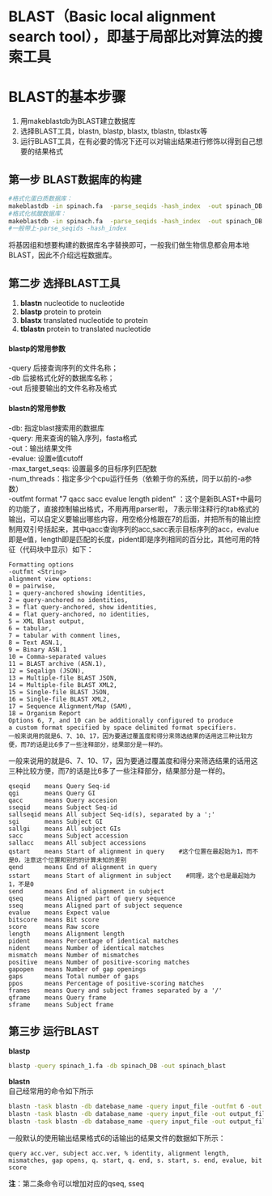 # BLAST（Basic local alignment search tool），即基于局部比对算法的搜索工具

# BLAST的基本步骤

1.  用makeblastdb为BLAST建立数据库
2.  选择BLAST工具，blastn, blastp, blastx, tblastn, tblastx等
3.  运行BLAST工具，在有必要的情况下还可以对输出结果进行修饰以得到自己想要的结果格式

## 第一步 BLAST数据库的构建
```bash
#格式化蛋白质数据库：
makeblastdb -in spinach.fa  -parse_seqids -hash_index  -out spinach_DB -dbtype prot
#格式化核酸数据库：
makeblastdb -in spinach.fa  -parse_seqids -hash_index  -out spinach_DB -dbtype nucl    
#一般带上-parse_seqids -hash_index 
```
将基因组和想要构建的数据库名字替换即可，一般我们做生物信息都会用本地BLAST，因此不介绍远程数据库。
  
## 第二步 选择BLAST工具
1.  **blastn** nucleotide to nucleotide
2.  **blastp** protein to protein
3.  **blastx** translated nucleotide to protein
4.  **tblastn** protein to translated nucleotide

#### blastp的常用参数

-query 后接查询序列的文件名称；  
-db 后接格式化好的数据库名称；  
-out 后接要输出的文件名称及格式

#### blastn的常用参数

-db: 指定blast搜索用的数据库  
-query: 用来查询的输入序列，fasta格式  
-out：输出结果文件  
-evalue: 设置e值cutoff  
-max_target_seqs: 设置最多的目标序列匹配数  
-num_threads：指定多少个cpu运行任务（依赖于你的系统，同于以前的-a参数）  
-outfmt format "7 qacc sacc evalue length pident" ：这个是新BLAST+中最叼的功能了，直接控制输出格式，不用再用parser啦， 7表示带注释行的tab格式的输出，可以自定义要输出哪些内容，用空格分格跟在7的后面，并把所有的输出控制用双引号括起来，其中qacc查询序列的acc,sacc表示目标序列的acc，evalue即是e值，length即是匹配的长度，pident即是序列相同的百分比，其他可用的特征（代码块中显示）如下：
```
Formatting options  
-outfmt <String>  
alignment view options:  
0 = pairwise,  
1 = query-anchored showing identities,  
2 = query-anchored no identities,  
3 = flat query-anchored, show identities,  
4 = flat query-anchored, no identities,  
5 = XML Blast output,  
6 = tabular,  
7 = tabular with comment lines,  
8 = Text ASN.1,  
9 = Binary ASN.1  
10 = Comma-separated values  
11 = BLAST archive (ASN.1),  
12 = Seqalign (JSON),  
13 = Multiple-file BLAST JSON,  
14 = Multiple-file BLAST XML2,  
15 = Single-file BLAST JSON,  
16 = Single-file BLAST XML2,  
17 = Sequence Alignment/Map (SAM),  
18 = Organism Report  
Options 6, 7, and 10 can be additionally configured to produce  
a custom format specified by space delimited format specifiers.  
一般来说用的就是6、7、10、17，因为要通过覆盖度和得分来筛选结果的话用这三种比较方便，而7的话是比6多了一些注释部分，结果部分是一样的。
```

一般来说用的就是6、7、10、17，因为要通过覆盖度和得分来筛选结果的话用这三种比较方便，而7的话是比6多了一些注释部分，结果部分是一样的。

```
qseqid    means Query Seq-id
qgi       means Query GI
qacc      means Query accesion
sseqid    means Subject Seq-id
sallseqid means All subject Seq-id(s), separated by a ';'
sgi       means Subject GI
sallgi    means All subject GIs
sacc      means Subject accession
sallacc   means All subject accessions
qstart    means Start of alignment in query    #这个位置在最起始为1，而不是0，注意这个位置和别的的计算未知的差别
qend      means End of alignment in query
sstart    means Start of alignment in subject    #同理，这个也是最起始为1，不是0
send      means End of alignment in subject
qseq      means Aligned part of query sequence
sseq      means Aligned part of subject sequence
evalue    means Expect value
bitscore  means Bit score
score     means Raw score
length    means Alignment length
pident    means Percentage of identical matches
nident    means Number of identical matches
mismatch  means Number of mismatches
positive  means Number of positive-scoring matches
gapopen   means Number of gap openings
gaps      means Total number of gaps
ppos      means Percentage of positive-scoring matches
frames    means Query and subject frames separated by a '/'
qframe    means Query frame
sframe    means Subject frame
```

## 第三步 运行BLAST

**blastp**

```bash
blastp -query spinach_1.fa -db spinach_DB -out spinach_blast
```

**blastn**  
自己经常用的命令如下所示

```bash
blastn -task blastn -db datebase_name -query input_file -outfmt 6 -out output_file
blastn -task blastn -db database_name -query input_file -out output_file -evalue evalue -max_target_seqs num_sequences -num_threads int_value -outfmt format format_string
blastn -task blastn -db database_name -query input_file -out output_file -evalue evalue -max_target_seqs num_sequences -num_threads int_value -outfmt format " 6 qseqid sseqid pident length mismatch gapopen qstart qend sstart send qseq sseq evalue bitscore"
```

一般默认的使用输出结果格式6的话输出的结果文件的数据如下所示：

```
query acc.ver, subject acc.ver, % identity, alignment length, mismatches, gap opens, q. start, q. end, s. start, s. end, evalue, bit score
```

**注**：第二条命令可以增加对应的qseq, sseq
